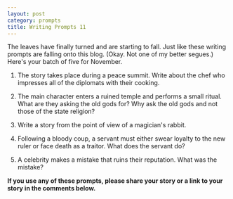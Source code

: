 ```yaml
---
layout: post
category: prompts
title: Writing Prompts 11
---
```


The leaves have finally turned and are starting to fall. Just like these writing prompts are falling onto this blog. (Okay. Not one of my better segues.) Here's your batch of five for November.

<!--excerpt-->

1. The story takes place during a peace summit. Write about the chef who impresses all of the diplomats with their cooking.

2. The main character enters a ruined temple and performs a small ritual. What are they asking the old gods for? Why ask the old gods and not those of the state religion?

3. Write a story from the point of view of a magician's rabbit.

4. Following a bloody coup, a servant must either swear loyalty to the new ruler or face death as a traitor. What does the servant do?

5. A celebrity makes a mistake that ruins their reputation. What was the mistake?

**If you use any of these prompts, please share your story or a link to your story in the comments below.**
